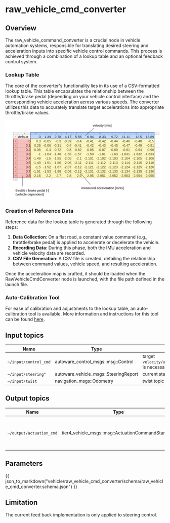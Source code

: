 # raw_vehicle_cmd_converter

## Overview

The raw_vehicle_command_converter is a crucial node in vehicle automation systems, responsible for translating desired steering and acceleration inputs into specific vehicle control commands. This process is achieved through a combination of a lookup table and an optional feedback control system.

### Lookup Table

The core of the converter's functionality lies in its use of a CSV-formatted lookup table. This table encapsulates the relationship between the throttle/brake pedal (depending on your vehicle control interface) and the corresponding vehicle acceleration across various speeds. The converter utilizes this data to accurately translate target accelerations into appropriate throttle/brake values.

![accel-brake-map-table](./figure/accel-brake-map-table.png)

### Creation of Reference Data

Reference data for the lookup table is generated through the following steps:

1. **Data Collection**: On a flat road, a constant value command (e.g., throttle/brake pedal) is applied to accelerate or decelerate the vehicle.
2. **Recording Data**: During this phase, both the IMU acceleration and vehicle velocity data are recorded.
3. **CSV File Generation**: A CSV file is created, detailing the relationship between command values, vehicle speed, and resulting acceleration.

Once the acceleration map is crafted, it should be loaded when the RawVehicleCmdConverter node is launched, with the file path defined in the launch file.

### Auto-Calibration Tool

For ease of calibration and adjustments to the lookup table, an auto-calibration tool is available. More information and instructions for this tool can be found [here](https://github.com/autowarefoundation/autoware.universe/blob/main/vehicle/accel_brake_map_calibrator/accel_brake_map_calibrator/README.md).

## Input topics

| Name                  | Type                                                     | Description                                                                                                        |
| --------------------- | -------------------------------------------------------- | ------------------------------------------------------------------------------------------------------------------ |
| `~/input/control_cmd` | autoware_control_msgs::msg::Control                      | target `velocity/acceleration/steering_angle/steering_angle_velocity` is necessary to calculate actuation command. |
| `~/input/steering"`   | autoware_vehicle_msgs::SteeringReport               | current status of steering used for steering feed back control                                                     |
| `~/input/twist`       | navigation_msgs::Odometry                                | twist topic in odometry is used.                                                                                   |

## Output topics

| Name                     | Type                                             | Description                                             |
| ------------------------ | ------------------------------------------------ | ------------------------------------------------------- |
| `~/output/actuation_cmd` | tier4_vehicle_msgs::msg::ActuationCommandStamped | actuation command for vehicle to apply mechanical input |

## Parameters

{{ json_to_markdown("vehicle/raw_vehicle_cmd_converter/schema/raw_vehicle_cmd_converter.schema.json") }}

## Limitation

The current feed back implementation is only applied to steering control.
